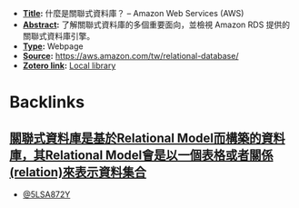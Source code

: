 - **[Title](<Title.md>):** 什麼是關聯式資料庫？ – Amazon Web Services (AWS)
- **[Abstract](<Abstract.md>):** 了解關聯式資料庫的多個重要面向，並檢視 Amazon RDS 提供的關聯式資料庫引擎。
- **[Type](<Type.md>):** Webpage
- **[Source](<Source.md>):** https://aws.amazon.com/tw/relational-database/
- **[Zotero link](<Zotero link.md>):** [Local library](zotero://select/library/items/5LSA872Y)

# Backlinks
## [關聯式資料庫是基於Relational Model而構築的資料庫，其Relational Model會是以一個表格或者關係(relation)來表示資料集合](<關聯式資料庫是基於Relational Model而構築的資料庫，其Relational Model會是以一個表格或者關係(relation)來表示資料集合.md>)
- [@5LSA872Y](<@5LSA872Y.md>)

